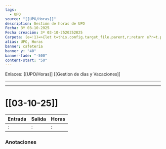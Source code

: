 ```yaml
---
tags:
  - UPO
source: "[[UPO/Horas]]"
description: Gestión de horas de UPO
Fecha: 3º 03-10-2025
Fecha creación: 3º 03-10-2520252025
Carpeta: (e=!1)=>{let t=this.config.target_file.parent,r;return e?r=t.path:r=t.name,r}
alias: UPO, Horas
banner: cafeteria
banner_y: "40"
banner-fade: "-500"
content-start: "50"
---
```

Enlaces: [[UPO/Horas]]    [[Gestion de días y Vacaciones]]


---
----

# [[03-10-25]]





| Entrada | Salida | Horas |
| ------- | ------ | ----- |
| :       | :      | :     |




### Anotaciones
